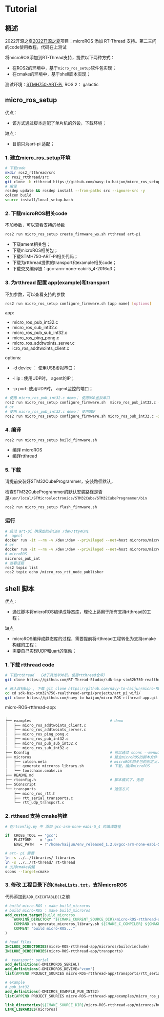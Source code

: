 

# Tutorial

## 概述

2022开源之夏[2022开源之夏](https://summer-ospp.ac.cn/#/org/prodetail/22f330436)项目：microROS 添加 RT-Thread 支持。第二三问的code使用教程。代码在上测试

将microROS添加到RT-Thread支持，提供以下两种方式：

* 在ROS2的环境中，基于`micro_ros_setup`软件包实现；
* 在cmake的环境中，基于shell脚本实现；

测试环境：[STMH750-ART-Pi](https://github.com/RT-Thread-Studio/sdk-bsp-stm32h750-realthread-artpi), ROS 2： galactic

## micro_ros_setup

优点：

* 该方式通过脚本适配了单片机的外设，下载环境；

缺点：

* 目前只为art-pi 适配；

### 1. 建立micro_ros_setup环境

```bash
# 下载code
mkdir ros2_rtthread/src
cd ros2_rtthread/src
git clone -b rtthread https://github.com/navy-to-haijun/micro_ros_setup.git
# 编译
rosdep update && rosdep install --from-paths src --ignore-src -y
colcon build
source install/local_setup.bash
```

### 2. 下载microROS相关code

不加参数，可以查看支持的参数

```bash
ros2 run micro_ros_setup create_firmware_ws.sh rtthread art-pi
```

* 下载ament相关包；
* 下载microROS相关包；
* 下载STMH750-ART-Pi相关代码；
* 下载为rtthread提供的transport和example相关code；
* 下载交叉编译链：gcc-arm-none-eabi-5_4-2016q3；

### 3. 为rtthread 配置 app(example)和transport

不加参数，可以查看支持的参数

 ```bash
 ros2 run micro_ros_setup configure_firmware.sh [app name] [options]
 ```

app:

* micro_ros_pub_int32.c
* micro_ros_sub_int32.c
* micro_ros_pub_sub_int32.c
* micro_ros_ping_pong.c
* micro_ros_addtwoints_server.c
* icro_ros_addtwoints_client.c

options:

* -d device ： 使用USB虚拟串口；

* -i  ip : 使用UDP时， agent的IP；

* -p port: 使用UDP时， agent监控的端口；

```bash
# 使用 micro_ros_pub_int32.c demo； 使用USB虚拟串口
ros2 run micro_ros_setup configure_firmware.sh  micro_ros_pub_int32.c -d vcom
# or
# 使用 micro_ros_pub_int32.c demo； 使用UDP
ros2 run micro_ros_setup configure_firmware.sh micro_ros_pub_int32.c -i 192.168.31.130 -p 9999
```

### 4. 编译

```
ros2 run micro_ros_setup build_firmware.sh 
```

* 编译 microROS
* 编译rtthread

### 5. 下载

请提前安装好STM32CubeProgrammer，安装路径默认，

检查STM32CubeProgrammer的默认安装路径是否是`/usr/local/STMicroelectronics/STM32Cube/STM32CubeProgrammer/bin`

```bash
ros2 run micro_ros_setup flash_firmware.sh 
```

### 运行

```bash
# 启动 art-pi 确保虚拟串口OK /dev/ttyACM1
#  agent 
docker run -it --rm -v /dev:/dev --privileged --net=host microros/micro-ros-agent:galactic serial -D /dev/ttyACM1 -v6
# or
docker run -it --rm -v /dev:/dev --privileged --net=host microros/micro-ros-agent:galactic udp4 --port 9999 -v6
# microROS 
microros_pub_int
# 查看话题
ros2 topic list
ros2 topic echo /micro_ros_rtt_node_publisher
```



## shell 脚本

优点：

* 通过脚本将microROS编译成静态库，理论上适用于所有支持rtthread的工程；

缺点

* microROS编译成静态库的过程，需要提前将rtthread工程转化为支持cmake构建的工程；
* 需要自己实现UDP和uart的驱动；

### 1. 下载 rtthread  code

```bash
# 下载rtthread  （对于其他单片机，使用rtthread仓库）
git clone https://github.com/RT-Thread-Studio/sdk-bsp-stm32h750-realthread-artpi.git

# 进入目标bsp , 下载 git clone https://github.com/navy-to-haijun/micro-ROS-rtthread-app.git
cd cd sdk-bsp-stm32h750-realthread-artpi/projects/art_pi_wifi/
git clone https://github.com/navy-to-haijun/micro-ROS-rtthread-app.git
```

micro-ROS-rtthread-app:

```bash
.
├── examples									# demo
│   ├── micro_ros_addtwoints_client.c
│   ├── micro_ros_addtwoints_server.c
│   ├── micro_ros_ping_pong.c
│   ├── micro_ros_pub_int32.c
│   ├── micro_ros_pub_sub_int32.c
│   └── micro_ros_sub_int32.c
├── Kconfig										# 可以通过 scons --menuconfig 配置 microROS的通信方式和使用的demo
├── microros									# 建立microROS的脚本文件
│   ├── colcon.meta								# microROS相关包的宏定义，可以根据单片机的内存大小，修改支持的话题、服务、节点的数目
│   ├── generate_microros_library.sh			# 下载，编译microROS
│   └── toolchain.cmake.in						
├── README.md
├── rtconfig.h									# 脚本模式下，无用
├── SConscript
└── transports									# 通信方式
    ├── micro_ros_rtt.h
    ├── rtt_serial_transports.c
    └── rtt_udp_transport.c
```



### 2. rtthead 支持 cmake构建

```bash
# 在rtconfig.py 中 添加 gcc-arm-none-eabi-5_4 的编译路径

if  CROSS_TOOL == 'gcc':
    PLATFORM    = 'gcc'
    EXEC_PATH   = r'/home/haijun/env_released_1.2.0/gcc-arm-none-eabi-5_4-2016q3/bin'

# art- pi 需要
ln -s ../../libraries/ libraries
ln -s ../../rt-thread/ rt-thread
# 支持cmake构建
scons --target=cmake
```

### 3. 修改 工程目录下的`CMakeLists.txt`，支持microROS

代码添加到`ADD_EXECUTABLE()`之前

```cmake
# build micro-ROS : make build_microros
# build micro-ROS : make build_microros
add_custom_target(build_microros
	WORKING_DIRECTORY "${CMAKE_CURRENT_SOURCE_DIR}/micro-ROS-rtthread-app/microros"
	COMMAND sh generate_microros_library.sh ${CMAKE_C_COMPILER} ${CMAKE_CXX_COMPILER} ${CMAKE_C_FLAGS} ${CMAKE_CXX_FLAGS}
	COMMENT "build micro-ROS..."
)

# head files
INCLUDE_DIRECTORIES(micro-ROS-rtthread-app/microros/build/include)
INCLUDE_DIRECTORIES(micro-ROS-rtthread-app/transports)

#  teansport: serial
add_definitions(-DMICROROS_SERIAL)
add_definitions(-DMICROROS_DEVIVE="vcom")
list(APPEND PROJECT_SOURCES micro-ROS-rtthread-app/transports/rtt_serial_transports.c)

# example 
# pub_int32
add_definitions(-DMICROS_EXAMPLE_PUB_INT32)
list(APPEND PROJECT_SOURCES micro-ROS-rtthread-app/examples/micro_ros_pub_int32.c)

link_directories(${CMAKE_SOURCE_DIR}/micro-ROS-rtthread-app/microros/build)
LINK_LIBRARIES(microros)

```

```bash

```

